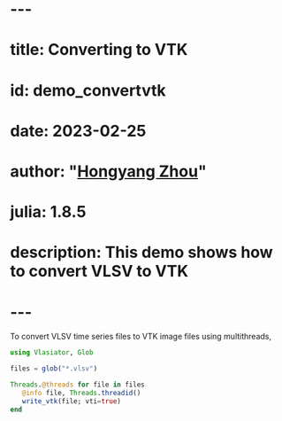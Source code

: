 # ---
# title: Converting to VTK
# id: demo_convertvtk
# date: 2023-02-25
# author: "[Hongyang Zhou](https://github.com/henry2004y)"
# julia: 1.8.5
# description: This demo shows how to convert VLSV to VTK
# ---

To convert VLSV time series files to VTK image files using multithreads,
```julia
using Vlasiator, Glob

files = glob("*.vlsv")

Threads.@threads for file in files
   @info file, Threads.threadid()
   write_vtk(file; vti=true)
end
```
